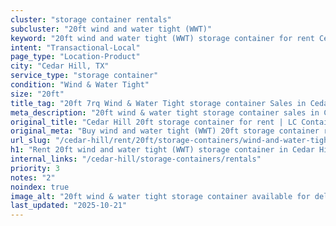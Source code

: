 ```yaml
---
cluster: "storage container rentals"
subcluster: "20ft wind and water tight (WWT)"
keyword: "20ft wind and water tight (WWT) storage container for rent Cedar Hill, TX"
intent: "Transactional-Local"
page_type: "Location-Product"
city: "Cedar Hill, TX"
service_type: "storage container"
condition: "Wind & Water Tight"
size: "20ft"
title_tag: "20ft 7rq Wind & Water Tight storage container Sales in Cedar Hill | LC Container"
meta_description: "20ft wind & water tight storage container sales in Cedar Hill. Fast delivery, competitive pricing. Serving storage containers area. Quote ID: E6F. Call (214) 524-4168 for your free quote today."
original_title: "Cedar Hill 20ft storage container for rent | LC Container"
original_meta: "Buy wind and water tight (WWT) 20ft storage container rent with local delivery in Cedar Hill, TX. LC Container — local Since 2003. Request a fast quote today."
url_slug: "/cedar-hill/rent/20ft/storage-containers/wind-and-water-tight-wwt"
h1: "Rent 20ft wind and water tight (WWT) storage container in Cedar Hill"
internal_links: "/cedar-hill/storage-containers/rentals"
priority: 3
notes: "2"
noindex: true
image_alt: "20ft wind & water tight storage container available for delivery in Cedar Hill"
last_updated: "2025-10-21"
---
```


<!-- TODO: Add unique city/inventory copy, images, and internal links here. -->
